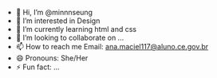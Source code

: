 - 👋 Hi, I’m @minnnseung
- 👀 I’m interested in Design
- 🌱 I’m currently learning html and css
- 💞️ I’m looking to collaborate on ...
- 📫 How to reach me Email: ana.maciel117@aluno.ce.gov.br
- 😄 Pronouns: She/Her
- ⚡ Fun fact: ...

<!---
minnnseung/minnnseung is a ✨ special ✨ repository because its `README.md` (this file) appears on your GitHub profile.
You can click the Preview link to take a look at your changes.
--->
